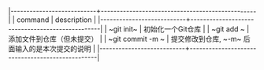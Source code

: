 |---------------------------+-------------------------------------------------|
| command                   | description                                     |
|---------------------------+-------------------------------------------------|
| ~git init~                | 初始化一个Git仓库                               |
| ~git add <file>~          | 添加文件到仓库（但未提交）                      |
| ~git commit -m <message>~ | 提交修改到仓库, ~-m~ 后面输入的是本次提交的说明 |
|---------------------------+-------------------------------------------------|


